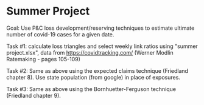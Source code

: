 # Summer Project

Goal: Use P&C loss development/reserving techniques to estimate ultimate number of covid-19 cases for a given date.

Task #1: calculate loss triangles and select weekly link ratios using "summer project.xlsx", data from https://covidtracking.com/
(Werner Modlin Ratemaking - pages 105-109)

Task #2: Same as above using the expected claims technique (Friedland chapter 8). Use state population (from google) in place of exposures.

Task #3: Same as above using the Bornhuetter-Ferguson technique (Friedland chapter 9).
